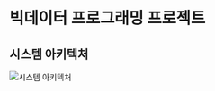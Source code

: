 # 빅데이터 프로그래밍 프로젝트  

## 시스템 아키텍처  
![시스템 아키텍처](https://user-images.githubusercontent.com/68897720/145057216-f1e45904-9eaf-409c-992b-747e39da0c06.png)  
